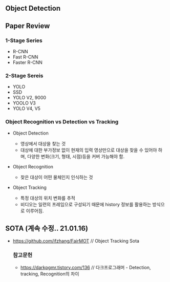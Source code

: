## Object Detection 

## Paper Review

### 1-Stage Series
- R-CNN
- Fast R-CNN
- Faster R-CNN

### 2-Stage Sereis
- YOLO
- SSD
- YOLO V2, 9000
- YOOLO V3
- YOLO V4, V5

### Object Recognition vs Detection vs Tracking
- Object Detection
  - 영상에서 대상을 찾는 것
  - 대상에 대한 부가정보 없이 현재의 입력 영상만으로 대상을 찾을 수 있어야 하며, 다양한 변화(크기, 형태, 시점)등을 커버 가능해야 함.
  
- Object Recognition
  - 찾은 대상이 어떤 물체인지 인식하는 것

- Object Tracking
  - 특정 대상의 위치 변화를 추적
  - 비디오는 일련의 프레임으로 구성되기 때문에 history 정보를 활용하는 방식으로 이루어짐.
  

## SOTA (계속 수정.. 21.01.16)
- https://github.com/ifzhang/FairMOT // Object Tracking Sota

  ### 참고문헌
  - https://darkpgmr.tistory.com/136 // 다크프로그래머 - Detection, tracking, Recognition의 차이
  

